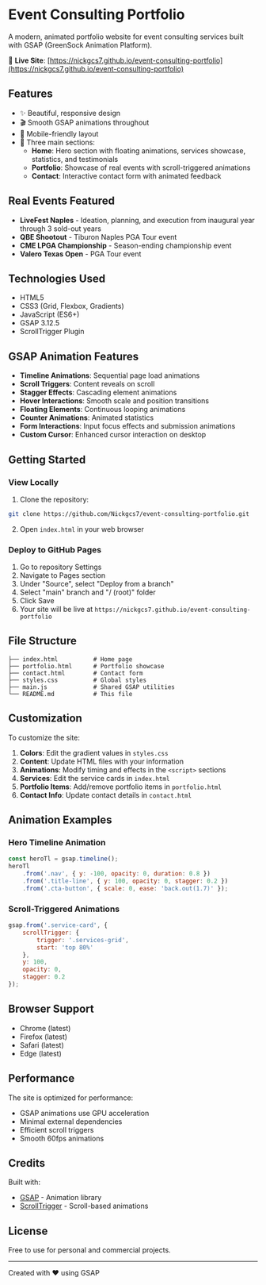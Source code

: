 # Event Consulting Portfolio

A modern, animated portfolio website for event consulting services built with GSAP (GreenSock Animation Platform).

🔗 **Live Site**: [https://nickgcs7.github.io/event-consulting-portfolio](https://nickgcs7.github.io/event-consulting-portfolio)

## Features

- ✨ Beautiful, responsive design
- 🎬 Smooth GSAP animations throughout
- 📱 Mobile-friendly layout
- 🎯 Three main sections:
  - **Home**: Hero section with floating animations, services showcase, statistics, and testimonials
  - **Portfolio**: Showcase of real events with scroll-triggered animations
  - **Contact**: Interactive contact form with animated feedback

## Real Events Featured

- **LiveFest Naples** - Ideation, planning, and execution from inaugural year through 3 sold-out years
- **QBE Shootout** - Tiburon Naples PGA Tour event
- **CME LPGA Championship** - Season-ending championship event
- **Valero Texas Open** - PGA Tour event

## Technologies Used

- HTML5
- CSS3 (Grid, Flexbox, Gradients)
- JavaScript (ES6+)
- GSAP 3.12.5
- ScrollTrigger Plugin

## GSAP Animation Features

- **Timeline Animations**: Sequential page load animations
- **Scroll Triggers**: Content reveals on scroll
- **Stagger Effects**: Cascading element animations
- **Hover Interactions**: Smooth scale and position transitions
- **Floating Elements**: Continuous looping animations
- **Counter Animations**: Animated statistics
- **Form Interactions**: Input focus effects and submission animations
- **Custom Cursor**: Enhanced cursor interaction on desktop

## Getting Started

### View Locally

1. Clone the repository:
```bash
git clone https://github.com/Nickgcs7/event-consulting-portfolio.git
```

2. Open `index.html` in your web browser

### Deploy to GitHub Pages

1. Go to repository Settings
2. Navigate to Pages section
3. Under "Source", select "Deploy from a branch"
4. Select "main" branch and "/ (root)" folder
5. Click Save
6. Your site will be live at `https://nickgcs7.github.io/event-consulting-portfolio`

## File Structure

```
├── index.html          # Home page
├── portfolio.html      # Portfolio showcase
├── contact.html        # Contact form
├── styles.css          # Global styles
├── main.js             # Shared GSAP utilities
└── README.md           # This file
```

## Customization

To customize the site:

1. **Colors**: Edit the gradient values in `styles.css`
2. **Content**: Update HTML files with your information
3. **Animations**: Modify timing and effects in the `<script>` sections
4. **Services**: Edit the service cards in `index.html`
5. **Portfolio Items**: Add/remove portfolio items in `portfolio.html`
6. **Contact Info**: Update contact details in `contact.html`

## Animation Examples

### Hero Timeline Animation
```javascript
const heroTl = gsap.timeline();
heroTl
    .from('.nav', { y: -100, opacity: 0, duration: 0.8 })
    .from('.title-line', { y: 100, opacity: 0, stagger: 0.2 })
    .from('.cta-button', { scale: 0, ease: 'back.out(1.7)' });
```

### Scroll-Triggered Animations
```javascript
gsap.from('.service-card', {
    scrollTrigger: {
        trigger: '.services-grid',
        start: 'top 80%'
    },
    y: 100,
    opacity: 0,
    stagger: 0.2
});
```

## Browser Support

- Chrome (latest)
- Firefox (latest)
- Safari (latest)
- Edge (latest)

## Performance

The site is optimized for performance:
- GSAP animations use GPU acceleration
- Minimal external dependencies
- Efficient scroll triggers
- Smooth 60fps animations

## Credits

Built with:
- [GSAP](https://greensock.com/gsap/) - Animation library
- [ScrollTrigger](https://greensock.com/scrolltrigger/) - Scroll-based animations

## License

Free to use for personal and commercial projects.

---

Created with ❤️ using GSAP